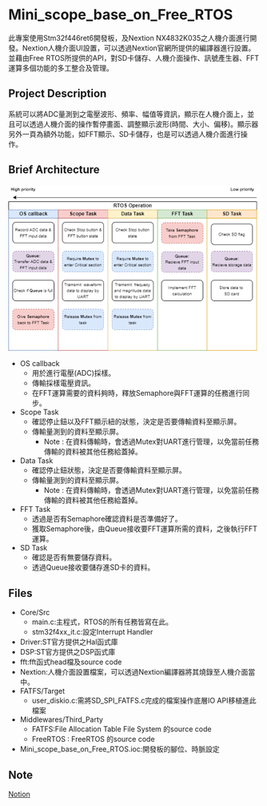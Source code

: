 # Mini_scope_base_on_Free_RTOS
此專案使用Stm32f446ret6開發板，及Nextion NX4832K035之人機介面進行開發。Nextion人機介面UI設置，可以透過Nextion官網所提供的編譯器進行設置。並藉由Free RTOS所提供的API，對SD卡儲存、人機介面操作、訊號產生器、FFT運算多個功能的多工整合及管理。

## Project Description
系統可以將ADC量測到之電壓波形、頻率、幅值等資訊，顯示在人機介面上，並且可以透過人機介面的操作暫停畫面、調整顯示波形(時間、大小、偏移)。顯示器另外一頁為額外功能，如FFT顯示、SD卡儲存，也是可以透過人機介面進行操作。

## Brief Architecture
![image](https://github.com/ZongWeiLin/Mini_scope_base_on_Free_RTOS/blob/main/flow_chart.png)
* OS callback
   * 用於進行電壓(ADC)採樣。
   * 傳輸採樣電壓資訊。
   * 在FFT運算需要的資料夠時，釋放Semaphore與FFT運算的任務進行同步。
* Scope Task
  * 確認停止鈕以及FFT顯示紐的狀態，決定是否要傳輸資料至顯示屏。
  * 傳輸量測到的資料至顯示屏。
    *  Note : 在資料傳輸時，會透過Mutex對UART進行管理，以免當前任務傳輸的資料被其他任務給蓋掉。
* Data Task
  * 確認停止鈕狀態，決定是否要傳輸資料至顯示屏。
  * 傳輸量測到的資料至顯示屏。
    *  Note : 在資料傳輸時，會透過Mutex對UART進行管理，以免當前任務傳輸的資料被其他任務給蓋掉。
* FFT Task
  * 透過是否有Semaphore確認資料是否準備好了。
  * 獲取Semaphore後，由Queue接收要FFT運算所需的資料，之後執行FFT運算。
* SD Task
  * 確認是否有無要儲存資料。
  * 透過Queue接收要儲存進SD卡的資料。
## Files
* Core/Src
  * main.c:主程式，RTOS的所有任務皆寫在此。
  * stm32f4xx_it.c:設定Interrupt Handler
* Driver:ST官方提供之Hal函式庫
* DSP:ST官方提供之DSP函式庫
* fft:fft函式head檔及source code
* Nextion:人機介面設置檔案，可以透過Nextion編譯器將其燒錄至人機介面當中。
* FATFS/Target
  * user_diskio.c:需將SD_SPI_FATFS.c完成的檔案操作底層IO API移植進此檔案
* Middlewares/Third_Party
  * FATFS:File Allocation Table File System 的source code
  * FreeRTOS : FreeRTOS 的source code
* Mini_scope_base_on_Free_RTOS.ioc:開發板的腳位、時脈設定
## Note
[Notion](https://complete-filament-cc6.notion.site/Mini-scope-based-on-Free-RTOS-8922522a14114b2b8b02346fb9b7c537 "link")

